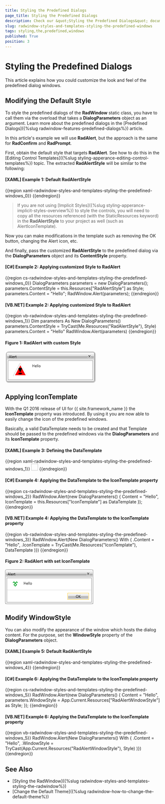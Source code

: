 ```yaml
---
title: Styling the Predefined Dialogs
page_title: Styling the Predefined Dialogs
description: Check our &quot;Styling the Predefined Dialogs&quot; documentation article for the RadWindow {{ site.framework_name }} control.
slug: radwindow-styles-and-templates-styling-the-predefined-windows
tags: styling,the,predefined,windows
published: True
position: 3
---
```


# Styling the Predefined Dialogs

This article explains how you could customize the look and feel of the predefined dialog windows. 

## Modifying the Default Style

To style the predefined dialogs of the __RadWindow__ static class, you have to call them via the overload that takes a __DialogParameters__ object as an argument. Learn more about the predefined dialogs in the [Predefined Dialogs]({%slug radwindow-features-predefined-dialogs%}) article.

In this article's example we will use __RadAlert__, but the approach is the same for __RadConfirm__ and __RadPrompt__.

First, obtain the default style that targets __RadAlert__. See how to do this in the [Editing Control Templates]({%slug styling-apperance-editing-control-templates%}) topic. The extracted __RadAlertStyle__ will be similar to the following:

#### __[XAML] Example 1: Default RadAlertStyle__  
{{region xaml-radwindow-styles-and-templates-styling-the-predefined-windows_0}}
	<Style x:Key="RadAlertStyle" TargetType="telerik:RadAlert">
	    <Setter Property="IsTabStop" Value="False"/>
	    <Setter Property="MinWidth" Value="275"/>
	    <Setter Property="MaxWidth" Value="500"/>
	    <Setter Property="SnapsToDevicePixels" Value="True"/>
	    <Setter Property="Template">
	        <Setter.Value>
	            <ControlTemplate TargetType="telerik:RadAlert">
	                <!--...-->
	            </ControlTemplate>
	        </Setter.Value>
	    </Setter>
	</Style>
{{endregion}}

>If you are not using [Implicit Styles]({%slug styling-apperance-implicit-styles-overview%}) to style the controls, you will need to copy all the resources referenced (with the StaticResources keyword) in the __RadAlertStyle__ to your project as well (such as AlertIconTemplate).

Now you can make modifications in the template such as removing the OK button, changing the Alert icon, etc.

And finally, pass the customized __RadAlertStyle__ to the predefined dialog via the __DialogParameters__ object and its __ContentStyle__ property.

#### __[C#] Example 2: Applying customized Style to RadAlert__  
{{region cs-radwindow-styles-and-templates-styling-the-predefined-windows_0}}
	DialogParameters parameters = new DialogParameters();
	parameters.ContentStyle = this.Resources["RadAlertStyle"] as Style;
	parameters.Content = "Hello";
	RadWindow.Alert(parameters);
{{endregion}}

#### __[VB.NET] Example 2: Applying customized Style to RadAlert__  
{{region vb-radwindow-styles-and-templates-styling-the-predefined-windows_1}}
	Dim parameters As New DialogParameters()
	parameters.ContentStyle = TryCast(Me.Resources("RadAlertStyle"), Style)
	parameters.Content = "Hello"
	RadWindow.Alert(parameters)
{{endregion}}

#### __Figure 1: RadAlert with custom Style__
![{{ site.framework_name }} RadWindow RadAlert with custom Style](images/RadWindow_Styles_and_Templates_Styling_the_Predefined_Windows_01.png)

## Applying IconTemplate

With the Q1 2016 release of UI for {{ site.framework_name }} the __IconTemplate__ property was introduced. By using it you are now able to easily change the icon of the predefined windows.  

Basically, a valid DataTemplate needs to be created and that Template should be passed to the predefined windows via the __DialogParameters__ and its __IconTemplate__ property.

#### __[XAML] Example 3: Defining the DataTemplate__  
{{region xaml-radwindow-styles-and-templates-styling-the-predefined-windows_1}}
	<DataTemplate x:Key="IconTemplate">
	    <Image Source="telerik.png" Stretch="Fill" Width="22" Height="22"/>
	</DataTemplate>
{{endregion}}

#### __[C#] Example 4: Applying the DataTemplate to the IconTemplate property__  
{{region cs-radwindow-styles-and-templates-styling-the-predefined-windows_2}}
	RadWindow.Alert(new DialogParameters()
	{
	    Content = "Hello",
	    IconTemplate = this.Resources["IconTemplate"] as DataTemplate
	});
{{endregion}}

#### __[VB.NET] Example 4: Applying the DataTemplate to the IconTemplate property__  
{{region vb-radwindow-styles-and-templates-styling-the-predefined-windows_3}}
	RadWindow.Alert(New DialogParameters() With
	{
	    .Content = "Hello",
	    .IconTemplate = TryCast(Me.Resources("IconTemplate"), DataTemplate
	)})
{{endregion}}

#### __Figure 2: RadAlert with set IconTemplate__
![{{ site.framework_name }} RadWindow RadAlert with set IconTemplate](images/RadWindow_Styles_and_Templates_Styling_the_Predefined_Windows_02.png)

## Modify WindowStyle

You can also modify the appearance of the window which hosts the dialog content. For the purpose, set the **WindowStyle** property of the **DialogParameters** object.

#### __[XAML] Example 5: Default RadAlertStyle__  
{{region xaml-radwindow-styles-and-templates-styling-the-predefined-windows_4}}
	<Style x:Key="RadAlertWindowStyle" TargetType="telerik:RadWindow">
		<Setter Property="CornerRadius" Value="10"/>
	</Style>
{{endregion}}


#### __[C#] Example 6: Applying the DataTemplate to the IconTemplate property__  
{{region cs-radwindow-styles-and-templates-styling-the-predefined-windows_5}}
	RadWindow.Alert(new DialogParameters()
	{
	    Content = "Hello",
	    parameters.WindowStyle = App.Current.Resources["RadAlertWindowStyle"] as Style;
	});
{{endregion}}

#### __[VB.NET] Example 6: Applying the DataTemplate to the IconTemplate property__  
{{region vb-radwindow-styles-and-templates-styling-the-predefined-windows_5}}
	RadWindow.Alert(New DialogParameters() With
	{
	    .Content = "Hello",
	    .WindowStyle = TryCast(App.Current.Resources("RadAlertWindowStyle"), Style)
	)})
{{endregion}}

## See Also  
 * [Styling the RadWindow]({%slug radwindow-styles-and-templates-styling-the-radwindow%})
 * [Change the Default Theme]({%slug radwindow-how-to-change-the-default-theme%})
